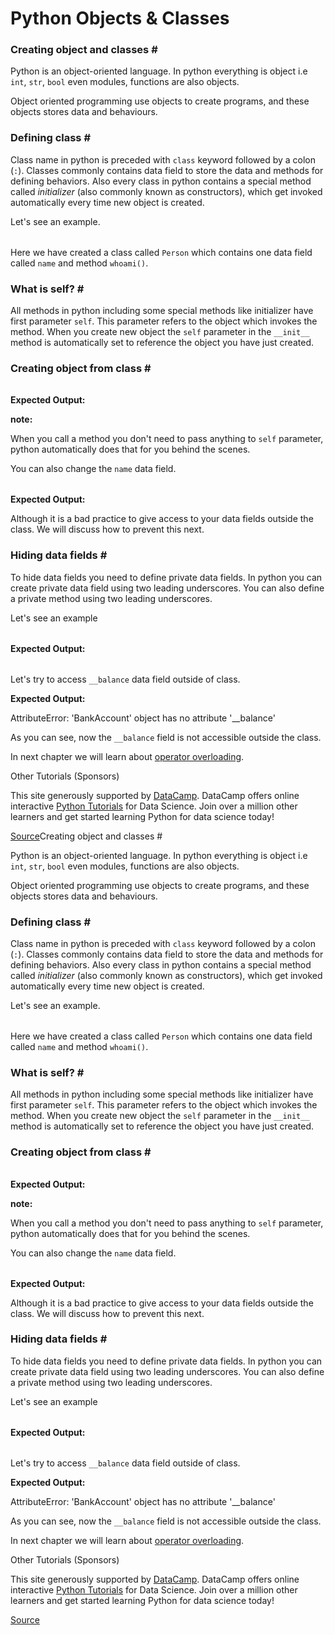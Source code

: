 # Python Objects & Classes

### Creating object and classes \#

Python is an object-oriented language. In python everything is object i.e `int`, `str`, `bool` even modules, functions are also objects.

Object oriented programming use objects to create programs, and these objects stores data and behaviours.

### Defining class \#

Class name in python is preceded with `class` keyword followed by a colon \(`:`\). Classes commonly contains data field to store the data and methods for defining behaviors. Also every class in python contains a special method called _initializer_ \(also commonly known as constructors\), which get invoked automatically every time new object is created.

Let's see an example.

|  |  |
| :--- | :--- |


Here we have created a class called `Person` which contains one data field called `name` and method `whoami()`.

### What is self? \#

All methods in python including some special methods like initializer have first parameter `self`. This parameter refers to the object which invokes the method. When you create new object the `self` parameter in the `__init__` method is automatically set to reference the object you have just created.

### Creating object from class \#

|  |  |
| :--- | :--- |


**Expected Output:**

**note:**

When you call a method you don't need to pass anything to `self` parameter, python automatically does that for you behind the scenes.

You can also change the `name` data field.

|  |  |
| :--- | :--- |


**Expected Output:**

Although it is a bad practice to give access to your data fields outside the class. We will discuss how to prevent this next.

### Hiding data fields \#

To hide data fields you need to define private data fields. In python you can create private data field using two leading underscores. You can also define a private method using two leading underscores.

Let's see an example

|  |  |
| :--- | :--- |


**Expected Output:**

|  |  |
| :--- | :--- |


Let's try to access `__balance` data field outside of class.

**Expected Output:**

AttributeError: 'BankAccount' object has no attribute '\_\_balance'

As you can see, now the `__balance` field is not accessible outside the class.

In next chapter we will learn about [operator overloading](chrome-extension://cjedbglnccaioiolemnfhjncicchinao/python-operator-overloading/).

Other Tutorials \(Sponsors\)

This site generously supported by [DataCamp](https://www.datacamp.com/?utm_source=thepythonguru&utm_campaign=thepythonguru_tutorials). DataCamp offers online interactive [Python Tutorials](https://www.datacamp.com/courses/?utm_source=thepythonguru&utm_campaign=thepythonguru_tutorials) for Data Science. Join over a million other learners and get started learning Python for data science today!

[Source](https://thepythonguru.com/python-object-and-classes/)Creating object and classes \#

Python is an object-oriented language. In python everything is object i.e `int`, `str`, `bool` even modules, functions are also objects.

Object oriented programming use objects to create programs, and these objects stores data and behaviours.

### Defining class \#

Class name in python is preceded with `class` keyword followed by a colon \(`:`\). Classes commonly contains data field to store the data and methods for defining behaviors. Also every class in python contains a special method called _initializer_ \(also commonly known as constructors\), which get invoked automatically every time new object is created.

Let's see an example.

|  |  |
| :--- | :--- |


Here we have created a class called `Person` which contains one data field called `name` and method `whoami()`.

### What is self? \#

All methods in python including some special methods like initializer have first parameter `self`. This parameter refers to the object which invokes the method. When you create new object the `self` parameter in the `__init__` method is automatically set to reference the object you have just created.

### Creating object from class \#

|  |  |
| :--- | :--- |


**Expected Output:**

**note:**

When you call a method you don't need to pass anything to `self` parameter, python automatically does that for you behind the scenes.

You can also change the `name` data field.

|  |  |
| :--- | :--- |


**Expected Output:**

Although it is a bad practice to give access to your data fields outside the class. We will discuss how to prevent this next.

### Hiding data fields \#

To hide data fields you need to define private data fields. In python you can create private data field using two leading underscores. You can also define a private method using two leading underscores.

Let's see an example

|  |  |
| :--- | :--- |


**Expected Output:**

|  |  |
| :--- | :--- |


Let's try to access `__balance` data field outside of class.

**Expected Output:**

AttributeError: 'BankAccount' object has no attribute '\_\_balance'

As you can see, now the `__balance` field is not accessible outside the class.

In next chapter we will learn about [operator overloading](chrome-extension://cjedbglnccaioiolemnfhjncicchinao/python-operator-overloading/).

Other Tutorials \(Sponsors\)

This site generously supported by [DataCamp](https://www.datacamp.com/?utm_source=thepythonguru&utm_campaign=thepythonguru_tutorials). DataCamp offers online interactive [Python Tutorials](https://www.datacamp.com/courses/?utm_source=thepythonguru&utm_campaign=thepythonguru_tutorials) for Data Science. Join over a million other learners and get started learning Python for data science today!

[Source](https://thepythonguru.com/python-object-and-classes/)

